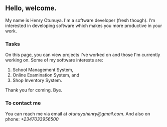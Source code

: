## Hello, welcome.

My name is Henry Otunuya. I'm a software developer (fresh though).
I'm interested in developing software which makes you more productive in your work.

### Tasks

On this page, you can view projects I've worked on and those I'm currently working on.
Some of my software interests are:
1. School Management System,
2. Online Examination System, and
3. Shop Inventory System.

Thank you for coming.
Bye.


### To contact me
You can reach me via email at _otunuyahenry@gmail.com_.
And also on phone: _+2347033956500_
